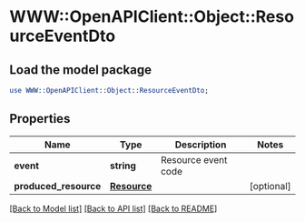 # WWW::OpenAPIClient::Object::ResourceEventDto

## Load the model package
```perl
use WWW::OpenAPIClient::Object::ResourceEventDto;
```

## Properties
Name | Type | Description | Notes
------------ | ------------- | ------------- | -------------
**event** | **string** | Resource event code | 
**produced_resource** | [**Resource**](Resource.md) |  | [optional] 

[[Back to Model list]](../README.md#documentation-for-models) [[Back to API list]](../README.md#documentation-for-api-endpoints) [[Back to README]](../README.md)



